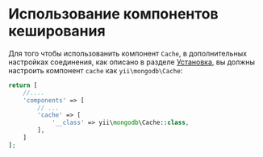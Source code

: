 Использование компонентов кеширования
=========================

Для того чтобы использованить компонент `Cache`, в дополнительных настройках соединения, как описано в разделе  [Установка](installation.md),
вы должны настроить компонент `cache` как `yii\mongodb\Cache`:

```php
return [
    //....
    'components' => [
        // ...
        'cache' => [
            '__class' => yii\mongodb\Cache::class,
        ],
    ]
];
```
